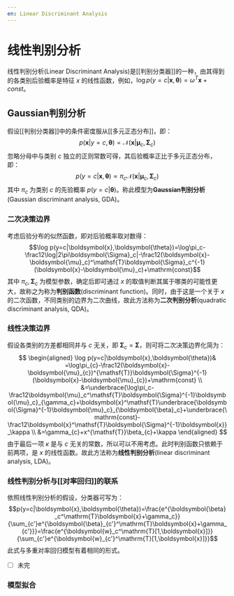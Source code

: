 ```yaml
---
en: Linear Discriminant Analysis
---
```


# 线性判别分析

线性判别分析(Linear Discriminant Analysis)是[[判别分类器]]的一种，由其得到的各类别后验概率是特征 $x$ 的线性函数，例如，$\log p(y=c|\boldsymbol{x},\boldsymbol{\theta})=\omega^T\boldsymbol{x}+const$。

## Gaussian判别分析

假设[[判别分类器]]中的条件密度服从[[多元正态分布]]，即：
$$ p(\boldsymbol{x}|y=c,\boldsymbol{\theta})=\mathcal{N}(\boldsymbol{x}|\boldsymbol{\mu}_c,\boldsymbol{\Sigma}_c) $$
忽略分母中与类别 $c$ 独立的正则常数可得，其后验概率正比于多元正态分布，即：
$$p(y=c|\boldsymbol{x},\boldsymbol{\theta})\propto\pi_c\mathcal{N}(\boldsymbol{x}|\boldsymbol{\mu}_c,\boldsymbol{\Sigma}_c)$$
其中 $\pi_c$ 为类别 $c$ 的先验概率 $p(y=c|\boldsymbol{\theta})$。称此模型为**Gaussian判别分析**(Gaussian discriminant analysis, GDA)。

### 二次决策边界

考虑后验分布的似然函数，即对后验概率取对数得：
$$\log p(y=c|\boldsymbol{x},\boldsymbol{\theta})=\log\pi_c-\frac12\log|2\pi\boldsymbol{\Sigma}_c|-\frac12(\boldsymbol{x}-\boldsymbol{\mu}_c)^\mathsf{T}\boldsymbol{\Sigma}_c^{-1}(\boldsymbol{x}-\boldsymbol{\mu}_c)+\mathrm{const}$$
其中 $\pi_c,\boldsymbol{\Sigma}_c$ 为模型参数，确定后即可通过 $x$ 的取值判断其属于哪类的可能性更大，故称之为称为**判别函数**(discriminant function)。同时，由于这是一个关于 $x$ 的二次函数，不同类别的边界为二次曲线，故此方法称为**二次判别分析**(quadratic discriminant analysis, QDA)。

### 线性决策边界

假设各类别的方差都相同并与 $c$ 无关，即 $\boldsymbol{\Sigma}_c=\boldsymbol{\Sigma}$，则可将二次决策边界化简为：
$$ \begin{aligned}
\log p(y=c|\boldsymbol{x},\boldsymbol{\theta})& =\log\pi_{c}-\frac12(\boldsymbol{x}-\boldsymbol{\mu}_{c})^{\mathsf{T}}\boldsymbol{\Sigma}^{-1}(\boldsymbol{x}-\boldsymbol{\mu}_{c})+\mathrm{const}  \\
&=\underbrace{\log\pi_c-\frac12\boldsymbol{\mu}_c^\mathsf{T}\boldsymbol{\Sigma}^{-1}\boldsymbol{\mu}_c}_{\gamma_c}+\boldsymbol{x}^\mathsf{T}\underbrace{\boldsymbol{\Sigma}^{-1}\boldsymbol{\mu}_c}_{\boldsymbol{\beta}_c}+\underbrace{\mathrm{const}-\frac12\boldsymbol{x}^\mathsf{T}\boldsymbol{\Sigma}^{-1}\boldsymbol{x}}_\kappa  \\
&=\gamma_{c}+x^{\mathsf{T}}\beta_{c}+\kappa 
\end{aligned} $$
由于最后一项 $\kappa$ 是与 $c$ 无关的常数，所以可以不用考虑。此时判别函数只依赖于前两项，是 $x$ 的线性函数。故此方法称为**线性判别分析**(linear discriminant analysis, LDA)。

### 线性判别分析与[[对率回归]]的联系

依照线性判别分析的假设，分类器可写为：
$$p(y=c|\boldsymbol{x},\boldsymbol{\theta})=\frac{e^{\boldsymbol{\beta}_c^\mathrm{T}\boldsymbol{x}+\gamma_c}}{\sum_{c'}e^{\boldsymbol{\beta}_{c'}^\mathrm{T}\boldsymbol{x}+\gamma_{c'}}}=\frac{e^{\boldsymbol{w}_c^\mathrm{T}[1,\boldsymbol{x}]}}{\sum_{c'}e^{\boldsymbol{w}_{c'}^\mathrm{T}[1,\boldsymbol{x}]}}$$
此式与多重对率回归模型有着相同的形式。


- [ ] 未完

### 模型拟合

